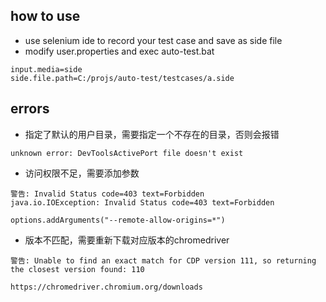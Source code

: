 ## how to use

- use selenium ide to record your test case and save as side file
- modify user.properties and exec auto-test.bat
```
input.media=side
side.file.path=C:/projs/auto-test/testcases/a.side
```

## errors
- 指定了默认的用户目录，需要指定一个不存在的目录，否则会报错

```
unknown error: DevToolsActivePort file doesn't exist
```

- 访问权限不足，需要添加参数

```
警告: Invalid Status code=403 text=Forbidden
java.io.IOException: Invalid Status code=403 text=Forbidden
```

```
options.addArguments("--remote-allow-origins=*")
```

- 版本不匹配，需要重新下载对应版本的chromedriver

```
警告: Unable to find an exact match for CDP version 111, so returning the closest version found: 110
```

```
https://chromedriver.chromium.org/downloads
```
